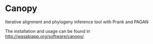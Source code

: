 Canopy
======

Iterative alignment and phylogeny inference tool with Prank and PAGAN

The installation and usage can be found in http://wasabiapp.org/software/canopy/.
